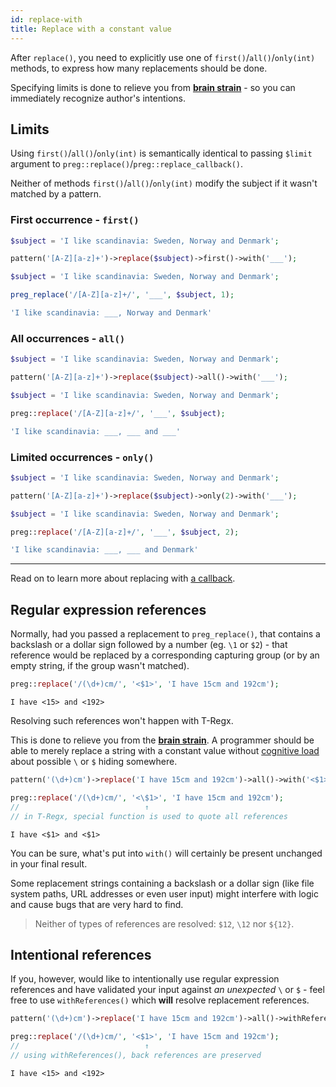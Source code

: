 ```yaml
---
id: replace-with
title: Replace with a constant value
---
```


After `replace()`, you need to explicitly use one of `first()`/`all()`/`only(int)` methods, to express how many
replacements should be done.

Specifying limits is done to relieve you from [**brain strain**](overview.md#brain-strain) - so you can immediately 
recognize author's intentions.

## Limits

Using `first()`/`all()`/`only(int)` is semantically identical to passing `$limit` argument to `preg::replace()`/`preg::replace_callback()`.

Neither of methods `first()`/`all()`/`only(int)` modify the subject if it wasn't matched by a pattern. 

### First occurrence - `first()`

<!--DOCUSAURUS_CODE_TABS-->
<!--T-Regx-->
```php
$subject = 'I like scandinavia: Sweden, Norway and Denmark';

pattern('[A-Z][a-z]+')->replace($subject)->first()->with('___');
```
<!--PHP-->
```php
$subject = 'I like scandinavia: Sweden, Norway and Denmark';

preg_replace('/[A-Z][a-z]+/', '___', $subject, 1);
```
<!--END_DOCUSAURUS_CODE_TABS-->
<!--T-Regx:{return-at(last)}-->
<!--PHP:{return-at(last)}-->
<!--Result-Value-->

```php
'I like scandinavia: ___, Norway and Denmark'
```

### All occurrences - `all()`

<!--DOCUSAURUS_CODE_TABS-->
<!--T-Regx-->
```php
$subject = 'I like scandinavia: Sweden, Norway and Denmark';

pattern('[A-Z][a-z]+')->replace($subject)->all()->with('___');
```
<!--PHP-->
```php
$subject = 'I like scandinavia: Sweden, Norway and Denmark';

preg::replace('/[A-Z][a-z]+/', '___', $subject);
```
<!--END_DOCUSAURUS_CODE_TABS-->
<!--T-Regx:{return-at(last)}-->
<!--PHP:{return-at(last)}-->
<!--Result-Value-->

```php
'I like scandinavia: ___, ___ and ___'
```

### Limited occurrences - `only()`

<!--DOCUSAURUS_CODE_TABS-->
<!--T-Regx-->
```php
$subject = 'I like scandinavia: Sweden, Norway and Denmark';

pattern('[A-Z][a-z]+')->replace($subject)->only(2)->with('___');
```
<!--PHP-->
```php
$subject = 'I like scandinavia: Sweden, Norway and Denmark';

preg::replace('/[A-Z][a-z]+/', '___', $subject, 2);
```
<!--END_DOCUSAURUS_CODE_TABS-->
<!--T-Regx:{return-at(last)}-->
<!--PHP:{return-at(last)}-->
<!--Result-Value-->

```php
'I like scandinavia: ___, ___ and Denmark'
```

---

Read on to learn more about replacing with [a callback](replace-callback.md).

## Regular expression references

Normally, had you passed a replacement to `preg_replace()`, that contains a backslash or a dollar sign followed by a 
number (eg. `\1` or `$2`) - that reference would be replaced by a corresponding capturing group (or by an empty string, 
if the group wasn't matched).

```php
preg::replace('/(\d+)cm/', '<$1>', 'I have 15cm and 192cm');
```
```text
I have <15> and <192>
```

Resolving such references won't happen with T-Regx.
 
This is done to relieve you from the [**brain strain**](overview.md#brain-strain). A programmer should be able to merely 
replace a string with a constant value without [cognitive load](overview.md#brain-strain) about possible `\` or `$` hiding somewhere.

<!--DOCUSAURUS_CODE_TABS-->
<!--T-Regx-->
```php
pattern('(\d+)cm')->replace('I have 15cm and 192cm')->all()->with('<$1>');
```
<!--PHP-->
```php
preg::replace('/(\d+)cm/', '<\$1>', 'I have 15cm and 192cm');
//                            ↑
// in T-Regx, special function is used to quote all references
```
<!--END_DOCUSAURUS_CODE_TABS-->
<!--T-Regx:{echo-at(first)}-->
<!--PHP:{echo-at(first)}-->
<!--Result-Output-->

```text
I have <$1> and <$1>
```

You can be sure, what's put into `with()` will certainly be present unchanged in your final result.

Some replacement strings containing a backslash or a dollar sign (like file system paths, URL addresses or even user input) 
might interfere with logic and cause bugs that are very hard to find.

> Neither of types of references are resolved: `$12`, `\12` nor `${12}`.

## Intentional references

If you, however, would like to intentionally use regular expression references and have validated your input 
against *an unexpected* `\` or `$` - feel free to use `withReferences()` which **will** resolve replacement references.

<!--DOCUSAURUS_CODE_TABS-->
<!--T-Regx-->
```php
pattern('(\d+)cm')->replace('I have 15cm and 192cm')->all()->withReferences('<$1>');
```
<!--PHP-->
```php
preg::replace('/(\d+)cm/', '<$1>', 'I have 15cm and 192cm');
//                            ↑
// using withReferences(), back references are preserved
```
<!--END_DOCUSAURUS_CODE_TABS-->
<!--T-Regx:{echo-at(first)}-->
<!--PHP:{echo-at(first)}-->
<!--Result-Output-->

```text
I have <15> and <192>
```
